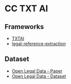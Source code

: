 # CC TXT AI

## Frameworks

- [TXTAI](https://github.com/neuml/txtai)
- [legal-reference-extraction](https://github.com/openlegaldata/legal-reference-extraction)

## Dataset

- [Open Legal Data - Paper](https://arxiv.org/abs/2005.13342)
- [Open Legal Data - Dataset](https://codefor.de/projekte/open-legal-data/)